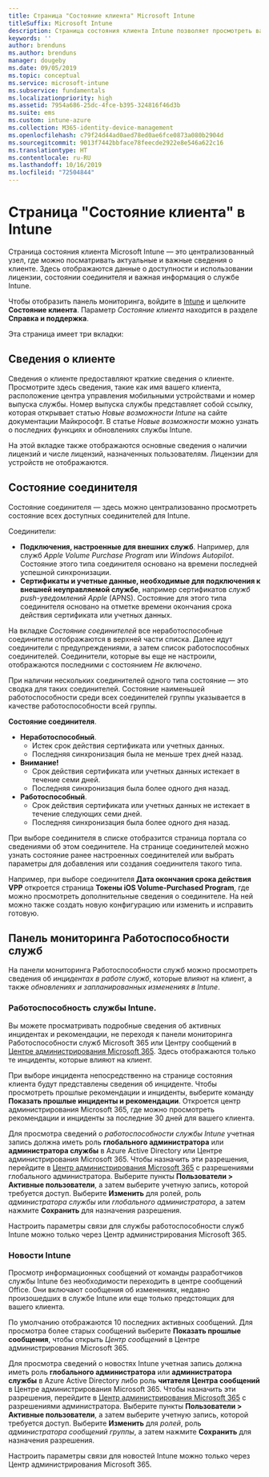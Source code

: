 ```yaml
---
title: Страница "Состояние клиента" Microsoft Intune
titleSuffix: Microsoft Intune
description: Страница состояния клиента Intune позволяет просмотреть важные сведения о клиенте без необходимости покидать портал Intune
keywords: ''
author: brenduns
ms.author: brenduns
manager: dougeby
ms.date: 09/05/2019
ms.topic: conceptual
ms.service: microsoft-intune
ms.subservice: fundamentals
ms.localizationpriority: high
ms.assetid: 7954a686-25dc-4fce-b395-324816f46d3b
ms.suite: ems
ms.custom: intune-azure
ms.collection: M365-identity-device-management
ms.openlocfilehash: c79f24d44ad0aed78ed0ae6fce0873a080b2904d
ms.sourcegitcommit: 9013f7442bbface78feecde2922e8e546a622c16
ms.translationtype: HT
ms.contentlocale: ru-RU
ms.lasthandoff: 10/16/2019
ms.locfileid: "72504844"
---
```

# <a name="use-the-intune-tenant-status-page"></a>Страница "Состояние клиента" в Intune
Страница состояния клиента Microsoft Intune — это централизованный узел, где можно посматривать актуальные и важные сведения о клиенте. Здесь отображаются данные о доступности и использовании лицензии, состоянии соединителя и важная информация о службе Intune.  

Чтобы отобразить панель мониторинга, войдите в [Intune](https://go.microsoft.com/fwlink/?linkid=2090973) и щелкните **Состояние клиента**.  Параметр *Состояние клиента* находится в разделе **Справка и поддержка**.  

Эта страница имеет три вкладки:

## <a name="tenant-details"></a>Сведения о клиенте
Сведения о клиенте предоставляют краткие сведения о клиенте. Просмотрите здесь сведения, такие как имя вашего клиента, расположение центра управления мобильными устройствами и номер выпуска службы. Номер выпуска службы представляет собой ссылку, которая открывает статью *Новые возможности Intune* на сайте документации Майкрософт. В статье *Новые возможности* можно узнать о последних функциях и обновлениях службы Intune.  

На этой вкладке также отображаются основные сведения о наличии лицензий и числе лицензий, назначенных пользователям. Лицензии для устройств не отображаются.

## <a name="connector-status"></a>Состояние соединителя
Состояние соединителя — здесь можно централизованно просмотреть состояние всех доступных соединителей для Intune.  

Соединители:
- **Подключения, настроенные для внешних служб**. Например, для служб *Apple Volume Purchase Program* или *Windows Autopilot*.  Состояние этого типа соединителя основано на времени последней успешной синхронизации.
- **Сертификаты и учетные данные, необходимые для подключения к внешней неуправляемой службе**, например сертификатов *служб push-уведомлений Apple* (APNS). Состояние для этого типа соединителя основано на отметке времени окончания срока действия сертификата или учетных данных.  

На вкладке *Состояние соединителей* все неработоспособные соединители отображаются в верхней части списка. Далее идут соединители с предупреждениями, а затем список работоспособных соединителей. Соединители, которые вы еще не настроили, отображаются последними с состоянием *Не включено*.

При наличии нескольких соединителей одного типа состояние — это сводка для таких соединителей. Состояние наименьшей работоспособности среди всех соединителей группы указывается в качестве работоспособности всей группы.  

**Состояние соединителя**.
- **Неработоспособный**.
  - Истек срок действия сертификата или учетных данных.
  - Последняя синхронизация была не меньше трех дней назад.
- **Внимание!**
  - Срок действия сертификата или учетных данных истекает в течение семи дней.
  - Последняя синхронизация была более одного дня назад.
- **Работоспособный**.
  - Срок действия сертификата или учетных данных не истекает в течение следующих семи дней.
  - Последняя синхронизация была более одного дня назад.  

При выборе соединителя в списке отобразится страница портала со сведениями об этом соединителе. На странице соединителей можно узнать состояние ранее настроенных соединителей или выбрать параметры для добавления или создания соединителя такого типа.

Например, при выборе соединителя **Дата окончания срока действия VPP** откроется страница **Токены iOS Volume-Purchased Program**, где можно просмотреть дополнительные сведения о соединителе. На ней можно также создать новую конфигурацию или изменить и исправить готовую.

## <a name="service-health-dashboard"></a>Панель мониторинга Работоспособности служб  
На панели мониторинга Работоспособности служб можно просмотреть сведения об *инцидентах в работе служб*, которые влияют на клиент, а также *обновлениях и запланированных изменениях в Intune*.

### <a name="intune-service-health"></a>Работоспособность службы Intune.
Вы можете просматривать подробные сведения об активных инцидентах и рекомендации, не переходя к панели мониторинга Работоспособности служб Microsoft 365 или Центру сообщений в [Центре администрирования Microsoft 365](https://admin.microsoft.com). Здесь отображаются только те инциденты, которые влияют на клиент.  

При выборе инцидента непосредственно на странице состояния клиента будут представлены сведения об инциденте. Чтобы просмотреть прошлые рекомендации и инциденты, выберите команду **Показать прошлые инциденты и рекомендации**. Откроется центр администрирования Microsoft 365, где можно просмотреть рекомендации и инциденты за последние 30 дней для вашего клиента.  

Для просмотра сведений о *работоспособности службы Intune* учетная запись должна иметь роль **глобального администратора** или **администратора службы** в Azure Active Directory или Центре администрирования Microsoft 365. Чтобы назначить эти разрешения, перейдите в [Центр администрирования Microsoft 365](https://admin.microsoft.com) с разрешениями глобального администратора. Выберите пункты **Пользователи > Активные пользователи**, а затем выберите учетную запись, которой требуется доступ. Выберите **Изменить** для ролей, роль *администратора службы* или *глобального администратора*, а затем нажмите **Сохранить** для назначения разрешения.  

Настроить параметры связи для службы работоспособности служб Intune можно только через Центр администрирования Microsoft 365.

### <a name="intune-news"></a>Новости Intune  
Просмотр информационных сообщений от команды разработчиков службы Intune без необходимости переходить в центре сообщений Office. Они включают сообщения об изменениях, недавно произошедших в службе Intune или еще только предстоящих для вашего клиента.  

По умолчанию отображаются 10 последних активных сообщений. Для просмотра более старых сообщений выберите **Показать прошлые сообщения**, чтобы открыть *Центр сообщений* в Центре администрирования Microsoft 365.  

Для просмотра сведений о новостях Intune учетная запись должна иметь роль **глобального администратора** или **администратора службы** в Azure Active Directory либо роль **читателя Центра сообщений** в Центре администрирования Microsoft 365.  Чтобы назначить эти разрешения, перейдите в [Центр администрирования Microsoft 365](https://admin.microsoft.com) с разрешениями администратора. Выберите пункты **Пользователи > Активные пользователи**, а затем выберите учетную запись, которой требуется доступ. Выберите **Изменить** для *ролей*, роль *администратора сообщений группы*, а затем нажмите **Сохранить** для назначения разрешения.  

Настроить параметры связи для новостей Intune можно только через Центр администрирования Microsoft 365.
